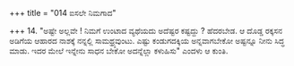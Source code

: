+++
title = "014 ಐಸಲೇ ನಿಮಗಾದ"

+++
14. "ಅಷ್ಟೇ ಅಲ್ಲವೇ ! ನಿಮಗೆ ಉಂಟಾದ ವ್ಯಥೆಯದು ಅದೆಷ್ಟರ ಕಷ್ಟದ್ದು ? ಹೆದರಬೇಡ. ಆ ದೊಡ್ಡ ರಕ್ಕಸನ ಅಡಿಗೆಯ ಆಹಾರದ ನಾಶಕ್ಕೆ  ನನ್ನಲ್ಲಿ ಸಾಮಥ್ರ್ಯವುಂಟು. ಎಷ್ಟು ಕಂಡುಗದಕ್ಕಿಯ ಅನ್ನವಾಗಬೇಕೋ ಅಷ್ಟನ್ನೂ ನೀನು ಸಿದ್ಧ ಮಾಡು. ಇದರ ಮೇಲೆ ಇನ್ನೇನು ಸಾಧನ ಬೇಕೋ ಅದನ್ನೆಲ್ಲಾ ಕಳುಹಿಸು" ಎಂದಳು ಆ ಕುಂತಿ.